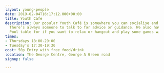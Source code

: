 ```yaml
---
layout: young-people
date: 2019-02-04T16:17:12.000+00:00
title: Youth Cafe
description: Our popular Youth Café is somewhere you can socialise and meet friends.
  There’s always someone to talk to for advice or guidance. We also have a Wii and
  Pool table for if you want to relax or hangout and play some games with your friends.
times:
- Thursdays 18:00-20:00
- Tuesday's 17:30-19:30
cost: 50p Entry with free food/drink
location: The George Centre, George A Green road
signup: false

---
```

